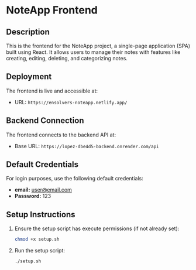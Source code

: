 # NoteApp Frontend

## Description
This is the frontend for the NoteApp project, a single-page application (SPA) built using React. It allows users to manage their notes with features like creating, editing, deleting, and categorizing notes.

## Deployment
The frontend is live and accessible at:
- URL: `https://ensolvers-noteapp.netlify.app/`

## Backend Connection
The frontend connects to the backend API at:
- Base URL: `https://lopez-dbe4d5-backend.onrender.com/api`

## Default Credentials
For login purposes, use the following default credentials:
- **email:** user@email.com
- **Password:** 123

## Setup Instructions

1. Ensure the setup script has execute permissions (if not already set):
   ```bash
   chmod +x setup.sh
   ```

2. Run the setup script:
   ```bash
   ./setup.sh
   ```
